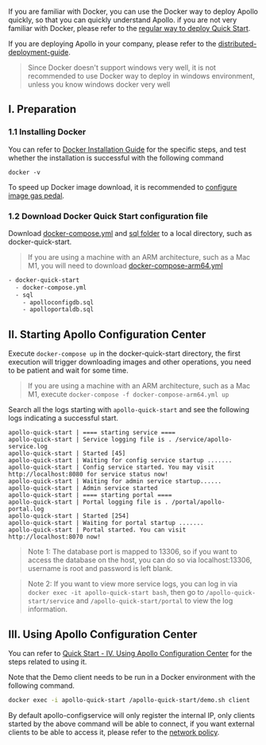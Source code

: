 If you are familiar with Docker, you can use the Docker way to deploy Apollo quickly, so that you can quickly understand Apollo. if you are not very familiar with Docker, please refer to the [regular way to deploy Quick Start](en/deployment/quick-start).

If you are deploying Apollo in your company, please refer to the [distributed-deployment-guide](en/deployment/distributed-deployment-guide).

> Since Docker doesn't support windows very well, it is not recommended to use Docker way to deploy in windows environment, unless you know windows docker very well

## I. Preparation

### 1.1 Installing Docker
You can refer to [Docker Installation Guide](https://yeasy.gitbooks.io/docker_practice/content/install/) for the specific steps, and test whether the installation is successful with the following command
```
docker -v
```

To speed up Docker image download, it is recommended to [configure image gas pedal](https://yeasy.gitbooks.io/docker_practice/content/install/mirror.html).

### 1.2 Download Docker Quick Start configuration file

Download [docker-compose.yml](https://github.com/apolloconfig/apollo-quick-start/blob/master/docker-compose.yml) and [sql folder](https://github.com/apolloconfig/apollo-quick-start/tree/master/sql) to a local directory, such as docker-quick-start.

> If you are using a machine with an ARM architecture, such as a Mac M1, you will need to download [docker-compose-arm64.yml](https://github.com/apolloconfig/apollo-quick-start/blob/master/docker-compose-arm64.yml)

```bash
- docker-quick-start
  - docker-compose.yml
  - sql
    - apolloconfigdb.sql
    - apolloportaldb.sql
```

## II. Starting Apollo Configuration Center

Execute `docker-compose up` in the docker-quick-start directory, the first execution will trigger downloading images and other operations, you need to be patient and wait for some time.

> If you are using a machine with an ARM architecture, such as a Mac M1, execute `docker-compose -f docker-compose-arm64.yml up`

Search all the logs starting with `apollo-quick-start` and see the following logs indicating a successful start.
```log
apollo-quick-start | ==== starting service ====
apollo-quick-start | Service logging file is . /service/apollo-service.log
apollo-quick-start | Started [45]
apollo-quick-start | Waiting for config service startup .......
apollo-quick-start | Config service started. You may visit http://localhost:8080 for service status now!
apollo-quick-start | Waiting for admin service startup......
apollo-quick-start | Admin service started
apollo-quick-start | ==== starting portal ====
apollo-quick-start | Portal logging file is . /portal/apollo-portal.log
apollo-quick-start | Started [254]
apollo-quick-start | Waiting for portal startup .......
apollo-quick-start | Portal started. You can visit http://localhost:8070 now!
```

> Note 1: The database port is mapped to 13306, so if you want to access the database on the host, you can do so via localhost:13306, username is root and password is left blank.

> Note 2: If you want to view more service logs, you can log in via `docker exec -it apollo-quick-start bash`, then go to `/apollo-quick-start/service` and `/apollo-quick-start/portal` to view the log information.

## III. Using Apollo Configuration Center

You can refer to [Quick Start - IV. Using Apollo Configuration Center](en/deployment/quick-start?id=iv-using-apollo-configuration-center) for the steps related to using it.

Note that the Demo client needs to be run in a Docker environment with the following command.
```bash
docker exec -i apollo-quick-start /apollo-quick-start/demo.sh client
```

By default apollo-configservice will only register the internal IP, only clients started by the above command will be able to connect, if you want external clients to be able to access it, please refer to the [network policy](en/deployment/distributed-deployment-guide?id=_14-network-policy).